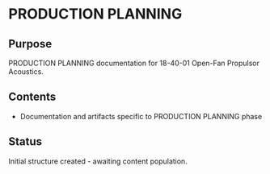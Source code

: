 # PRODUCTION PLANNING

## Purpose
PRODUCTION PLANNING documentation for 18-40-01 Open-Fan Propulsor Acoustics.

## Contents
- Documentation and artifacts specific to PRODUCTION PLANNING phase

## Status
Initial structure created - awaiting content population.
